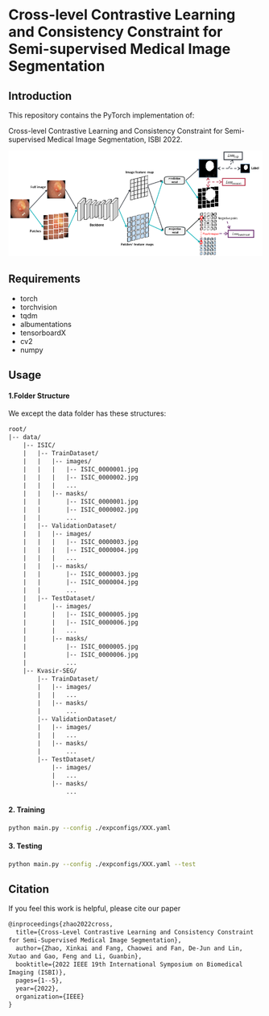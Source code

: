 #  Cross-level Contrastive Learning and Consistency Constraint for Semi-supervised Medical Image Segmentation

##  Introduction

This repository contains the PyTorch implementation of:

Cross-level Contrastive Learning and Consistency Constraint for Semi-supervised Medical Image Segmentation, ISBI 2022.

![test1](network.png)

##  Requirements

* torch
* torchvision 
* tqdm
* albumentations
* tensorboardX
* cv2
* numpy

##  Usage

####  1.Folder Structure
We except the data folder has these structures:
```
root/    
|-- data/
    |-- ISIC/
    |   |-- TrainDataset/
    |   |   |-- images/
    |   |   |   |-- ISIC_0000001.jpg 
    |   |   |   |-- ISIC_0000002.jpg 
    |   |   |   ...
    |   |   |-- masks/
    |   |       |-- ISIC_0000001.jpg 
    |   |       |-- ISIC_0000002.jpg 
    |   |       ...
    |   |-- ValidationDataset/
    |   |   |-- images/
    |   |   |   |-- ISIC_0000003.jpg 
    |   |   |   |-- ISIC_0000004.jpg 
    |   |   |   ...
    |   |   |-- masks/
    |   |       |-- ISIC_0000003.jpg 
    |   |       |-- ISIC_0000004.jpg 
    |   |       ...
    |   |-- TestDataset/
    |       |-- images/
    |       |   |-- ISIC_0000005.jpg 
    |       |   |-- ISIC_0000006.jpg 
    |       |   ...
    |       |-- masks/
    |           |-- ISIC_0000005.jpg 
    |           |-- ISIC_0000006.jpg 
    |           ...
    |-- Kvasir-SEG/
        |-- TrainDataset/
        |   |-- images/
        |   |   ...
        |   |-- masks/
        |       ...
        |-- ValidationDataset/
        |   |-- images/
        |   |   ...
        |   |-- masks/
        |       ...
        |-- TestDataset/
            |-- images/
            |   ...
            |-- masks/
                ...
```

####  2. Training

```bash
python main.py --config ./expconfigs/XXX.yaml
```

####  3. Testing

```bash
python main.py --config ./expconfigs/XXX.yaml --test
```



##  Citation

If you feel this work is helpful, please cite our paper

```
@inproceedings{zhao2022cross,
  title={Cross-Level Contrastive Learning and Consistency Constraint for Semi-Supervised Medical Image Segmentation},
  author={Zhao, Xinkai and Fang, Chaowei and Fan, De-Jun and Lin, Xutao and Gao, Feng and Li, Guanbin},
  booktitle={2022 IEEE 19th International Symposium on Biomedical Imaging (ISBI)},
  pages={1--5},
  year={2022},
  organization={IEEE}
}
```





